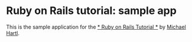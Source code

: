 # Ruby on Rails tutorial: sample app

This is the sample application for
the [* Ruby on Rails Tutorial *](http://railstutorial.org/)
by [Michael Hartl](http://michaelhartl.com/).
